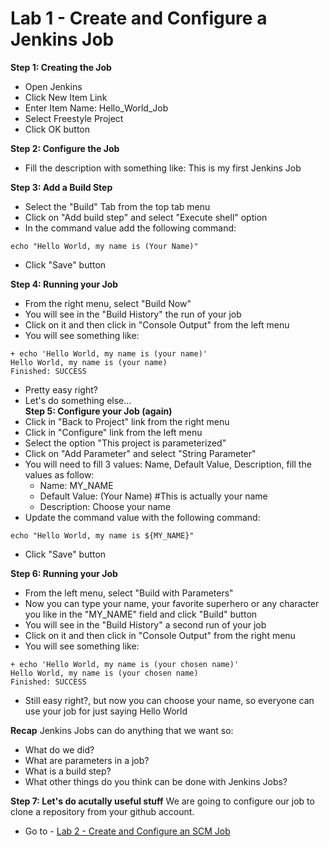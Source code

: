 # Lab 1 - Create and Configure a Jenkins Job

**Step 1: Creating the Job**
* Open Jenkins
* Click New Item Link
* Enter Item Name: Hello_World_Job
* Select Freestyle Project
* Click OK button

**Step 2: Configure the Job**
* Fill the description with something like: This is my first Jenkins Job

**Step 3: Add a Build Step**
* Select the "Build" Tab from the top tab menu
* Click on "Add build step" and select "Execute shell" option
* In the command value add the following command:
```
echo "Hello World, my name is (Your Name)"
```
* Click "Save" button
  
**Step 4: Running your Job**
* From the right menu, select "Build Now"
* You will see in the "Build History" the run of your job
* Click on it and then click in "Console Output" from the left menu
* You will see something like:
```
+ echo 'Hello World, my name is (your name)'
Hello World, my name is (your name)
Finished: SUCCESS
```
* Pretty easy right?
* Let's do something else...
\
**Step 5: Configure your Job (again)**
* Click in "Back to Project" link from the right menu
* Click in "Configure" link from the left menu
* Select the option "This project is parameterized"
* Click on "Add Parameter" and select "String Parameter"
* You will need to fill 3 values: Name, Default Value, Description, fill the values as follow:
  * Name: MY_NAME
  * Default Value: (Your Name) #This is actually your name 
  * Description: Choose your name
* Update the command value with the following command:
```
echo "Hello World, my name is ${MY_NAME}"
```
* Click "Save" button
  
**Step 6: Running your Job**
* From the left menu, select "Build with Parameters"
* Now you can type your name, your favorite superhero or any character you like in the "MY_NAME" field and click "Build" button
* You will see in the "Build History" a second run of your job
* Click on it and then click in "Console Output" from the right menu
* You will see something like:
```
+ echo 'Hello World, my name is (your chosen name)'
Hello World, my name is (your chosen name)
Finished: SUCCESS
```
* Still easy right?, but now you can choose your name, so everyone can use your job for just saying Hello World
  
**Recap**
Jenkins Jobs can do anything that we want so:
* What do we did?
* What are parameters in a job?
* What is a build step?
* What other things do you think can be done with Jenkins Jobs?
  
**Step 7: Let's do acutally useful stuff**
We are going to configure our job to clone a repository from your github account.
* Go to - [Lab 2 - Create and Configure an SCM Job](https://github.com/chuymarin/doa-jenkins-lab/blob/master/LAB_2.md)

